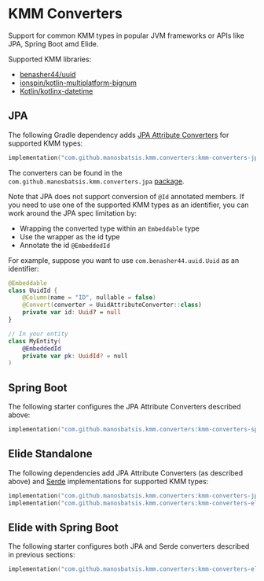 # KMM Converters

Support for common KMM types in popular JVM frameworks or APIs 
like JPA, Spring Boot amd Elide.

Supported KMM libraries:

- [benasher44/uuid](https://github.com/benasher44/uuid)
- [ionspin/kotlin-multiplatform-bignum](https://github.com/ionspin/kotlin-multiplatform-bignum)
- [Kotlin/kotlinx-datetime](https://github.com/Kotlin/kotlinx-datetime)

## JPA

The following Gradle dependency adds [JPA Attribute Converters](https://jakarta.ee/specifications/persistence/2.2/apidocs/javax/persistence/attributeconverter) for supported KMM types:

```kotlin
implementation("com.github.manosbatsis.kmm.converters:kmm-converters-jpa:$kmmConvertersVersion")
```

The converters can be found in the `com.github.manosbatsis.kmm.converters.jpa` 
[package](https://github.com/manosbatsis/kmm-converters/tree/master/kmm-converters-jpa/src/main/kotlin/com/github/manosbatsis/kmm/converters/jpa).

Note that JPA does not support conversion of `@Id` annotated members. If you need to use one of the supported KMM types 
as an identifier, you can work around the JPA spec limitation by:

- Wrapping the converted type within an `Embeddable` type
- Use the wrapper as the id type
- Annotate the id `@EmbeddedId`

For example, suppose you want to use `com.benasher44.uuid.Uuid` as an identifier:

```kotlin
@Embeddable
class UuidId {
    @Column(name = "ID", nullable = false)
    @Convert(converter = UuidAttributeConverter::class)
    private var id: Uuid? = null
}

// In your entity
class MyEntity(
    @EmbeddedId
    private var pk: UuidId? = null
)
```

## Spring Boot

The following starter configures the JPA Attribute Converters described above:

```kotlin
implementation("com.github.manosbatsis.kmm.converters:kmm-converters-springboot-starter:$kmmConvertersVersion")
```

## Elide Standalone

The following dependencies add JPA Attribute Converters (as described above)
and [Serde](https://elide.io/pages/guide/v5/09-clientapis.html#type-coercion) implementations
for supported KMM types:

```kotlin
implementation("com.github.manosbatsis.kmm.converters:kmm-converters-jpa:$kmmConvertersVersion")
implementation("com.github.manosbatsis.kmm.converters:kmm-converters-elide:$kmmConvertersVersion")
```

## Elide with Spring Boot

The following starter configures both JPA and Serde converters described in previous sections:

```kotlin
implementation("com.github.manosbatsis.kmm.converters:kmm-converters-elide-starter:$kmmConvertersVersion")
```
